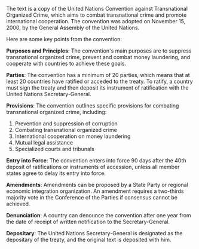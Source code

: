 The text is a copy of the United Nations Convention against Transnational Organized Crime, which aims to combat transnational crime and promote international cooperation. The convention was adopted on November 15, 2000, by the General Assembly of the United Nations.

Here are some key points from the convention:

**Purposes and Principles**: The convention's main purposes are to suppress transnational organized crime, prevent and combat money laundering, and cooperate with countries to achieve these goals.

**Parties**: The convention has a minimum of 20 parties, which means that at least 20 countries have ratified or acceded to the treaty. To ratify, a country must sign the treaty and then deposit its instrument of ratification with the United Nations Secretary-General.

**Provisions**: The convention outlines specific provisions for combating transnational organized crime, including:

1. Prevention and suppression of corruption
2. Combating transnational organized crime
3. International cooperation on money laundering
4. Mutual legal assistance
5. Specialized courts and tribunals

**Entry into Force**: The convention enters into force 90 days after the 40th deposit of ratifications or instruments of accession, unless all member states agree to delay its entry into force.

**Amendments**: Amendments can be proposed by a State Party or regional economic integration organization. An amendment requires a two-thirds majority vote in the Conference of the Parties if consensus cannot be achieved.

**Denunciation**: A country can denounce the convention after one year from the date of receipt of written notification to the Secretary-General.

**Depositary**: The United Nations Secretary-General is designated as the depositary of the treaty, and the original text is deposited with him.